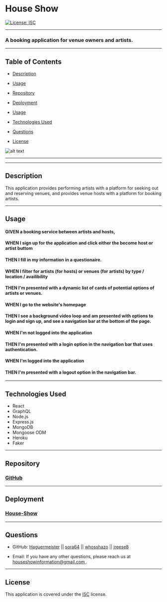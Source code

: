# House Show

[![License: ISC](https://img.shields.io/badge/License-ISC-blue.svg)](https://opensource.org/licenses/ISC)

---

### A booking application for venue owners and artists.

---

## Table of Contents

- [Description](#description)

- [Usage](#usage)

- [Repository](#repository)

- [Deployment](#deployment)

- [Usage](#usage)

- [Technologies Used](#technologies-used)

- [Questions](#questions)

- [License](#license)

![alt text](/public/images/ScreenShot.png)

---

<!-- ## User Story :

---

#### AS AN aspiring musician or venue owner

#### I WANT AN application to provide me an intuitive mobile user interface for booking artists or reserving venues

#### SO THAT I can show case my talents and or attract customers to me space -->

---

## Description

This application provides performing artists with a platform for seeking out and reserving venues, and provides venue hosts with a platform for booking artists.

---

## Usage

#### GIVEN a booking service between artists and hosts,

#### WHEN I sign up for the application and click either the become host or artist buttom

#### THEN I fill in my information in a questionaire.

#### WHEN I filter for artists (for hosts) or venues (for artists) by type / location / availibility

#### THEN I'm presented with a dynamic list of cards of potential options of artists or venues.

<!-- #### WHEN I check out

#### THEN I confirm dates, artist/venue and continue with stripe deposit. -->

#### WHEN I go to the website's homepage

#### THEN I see a background video loop and am presented with options to login and sign up, and see a navigation bar at the bottom of the page.

#### WHEN I'm not logged into the application

#### THEN I'm presented with a login option in the navigation bar that uses authentication.

#### WHEN I'm logged into the application

#### THEN I'm presented with a logout option in the navigation bar.

---

## Technologies Used

- React
- GraphQL
- Node.js
- Express.js
- MongoDB
- Mongoose ODM
- Heroku
- Faker

---

## Repository

### [GitHub](https://github.com/Haguermeister/House-show)

<!-- ## Webpage Link : https://houseshownow.com -->

---

## Deployment

### [House-Show](https://house-show.herokuapp.com/)

---

## Questions

- GitHub: [Haguermeister](https://github.com/Haguermeister) || [sora64](https://github.com/sora64/) || [whosshazo](https://github.com/whosshazo) || [jreese8](https://github.com/jreese8)

- Email: If you have any other questions, please reach us at [houseshowinformation@gmail.com
  ](mailto:houseshowinformation@gmail.com).

---

## License

This application is covered under the [ISC](https://opensource.org/licenses/ISC) license.
